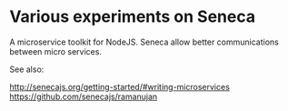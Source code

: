# Various experiments on Seneca

A microservice toolkit for NodeJS. Seneca allow better communications between micro services.

See also: 

http://senecajs.org/getting-started/#writing-microservices
https://github.com/senecajs/ramanujan